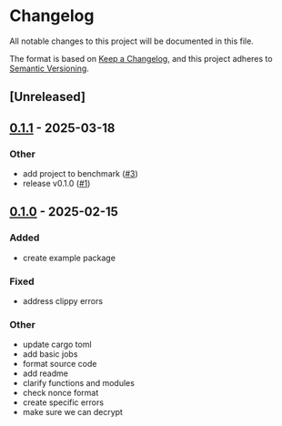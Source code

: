# Changelog

All notable changes to this project will be documented in this file.

The format is based on [Keep a Changelog](https://keepachangelog.com/en/1.0.0/),
and this project adheres to [Semantic Versioning](https://semver.org/spec/v2.0.0.html).

## [Unreleased]

## [0.1.1](https://github.com/jdrouet/browser-crypto/compare/browser-crypto-v0.1.0...browser-crypto-v0.1.1) - 2025-03-18

### Other

- add project to benchmark ([#3](https://github.com/jdrouet/browser-crypto/pull/3))
- release v0.1.0 ([#1](https://github.com/jdrouet/browser-crypto/pull/1))

## [0.1.0](https://github.com/jdrouet/browser-crypto/releases/tag/v0.1.0) - 2025-02-15

### Added

- create example package

### Fixed

- address clippy errors

### Other

- update cargo toml
- add basic jobs
- format source code
- add readme
- clarify functions and modules
- check nonce format
- create specific errors
- make sure we can decrypt
